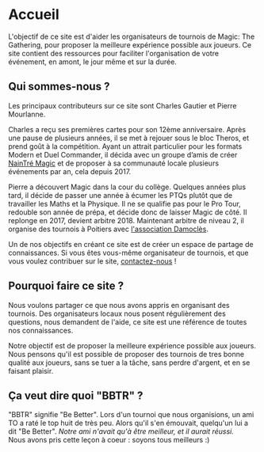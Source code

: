 # Accueil

L'objectif de ce site est d'aider les organisateurs de tournois de Magic: The Gathering, pour proposer la meilleure expérience possible aux joueurs. Ce site contient des ressources pour faciliter l'organisation de votre événement, en amont, le jour même et sur la durée.


## Qui sommes-nous ?

Les principaux contributeurs sur ce site sont Charles Gautier et Pierre Mourlanne.

Charles a reçu ses premières cartes pour son 12ème anniversaire. Après une pause de plusieurs années, il se met à rejouer sous le bloc Theros, et prend goût à la compétition. Ayant un attrait particulier pour les formats Modern et Duel Commander, il décida avec un groupe d’amis de créer [NainTré Magic](https://discord.gg/bnBhtAnkTb) et de proposer à sa communauté locale plusieurs événements par an, cela depuis 2017.

Pierre a découvert Magic dans la cour du collège. Quelques années plus tard, il décide de passer une année à écumer les PTQs plutôt que de travailler les Maths et la Physique. Il ne se qualifie pas pour le Pro Tour, redouble son année de prépa, et décide donc de laisser Magic de côté. Il replonge en 2017, devient arbitre 2018. Maintenant arbitre de niveau 2, il organise des tournois à Poitiers avec [l'association Damoclès](https://discord.gg/T4F7Fy6).

Un de nos objectifs en créant ce site est de créer un espace de partage de connaissances. Si vous êtes vous-même organisateur de tournois, et que vous voulez contribuer sur le site, [contactez-nous](mailto:contact@bbtr.fr) !


## Pourquoi faire ce site ?

Nous voulons partager ce que nous avons appris en organisant des tournois. Des organisateurs locaux nous posent régulièrement des questions, nous demandent de l'aide, ce site est une référence de toutes nos connaissances.

Notre objectif est de proposer la meilleure expérience possible aux joueurs. Nous pensons qu'il est possible de proposer des tournois de tres bonne qualité aux joueurs, sans se tuer a la tâche, sans perdre d'argent, et en se faisant plaisir.


## Ça veut dire quoi "BBTR" ?

"BBTR" signifie "Be Better". Lors d'un tournoi que nous organisions, un ami TO a raté le top huit de très peu. Alors qu'il s'en émouvait, quelqu'un lui a dit "Be Better". _Notre ami n'avait qu'à être meilleur, et il aurait réussi._  
Nous avons pris cette leçon à coeur : soyons tous meilleurs :)

